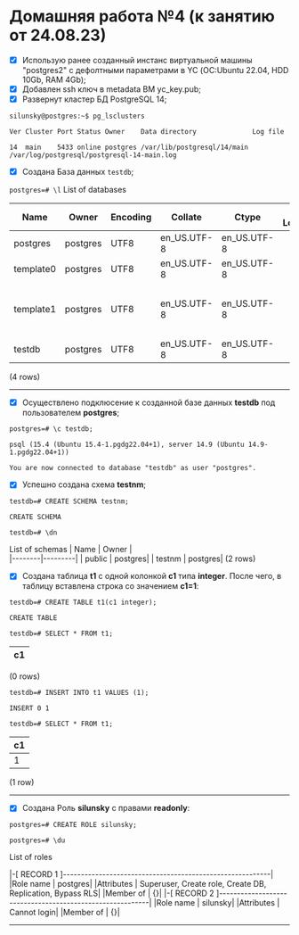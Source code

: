 # Домашняя работа №4 (к занятию от 24.08.23)

- [x] Использую ранее созданный инстанс виртуальной машины "postgres2" с дефолтными параметрами в YC (ОС:Ubuntu 22.04, HDD 10Gb, RAM 4Gb);
- [x] Добавлен ssh ключ в metadata ВМ yc_key.pub;
- [x] Развернут кластер БД PostgreSQL 14;

`silunsky@postgres:~$ pg_lsclusters`

`Ver Cluster Port Status Owner    Data directory              Log file`

`14  main    5433 online postgres /var/lib/postgresql/14/main /var/log/postgresql/postgresql-14-main.log`

- [x] Создана База данных `testdb`;

`postgres=# \l`
                                                List of databases                                                  
                                                
|   Name    |  Owner   | Encoding |   Collate   |    Ctype    | ICU Locale | Locale Provider |   Access privileges   |
|-----------|----------|----------|-------------|-------------|------------|-----------------|----------------------- |
| postgres  | postgres | UTF8     | en_US.UTF-8 | en_US.UTF-8 |            | libc            |                        |
| template0 | postgres | UTF8     | en_US.UTF-8 | en_US.UTF-8 |            | libc            | =c/postgres          + |
|           |          |          |             |             |            |                 | postgres=CTc/postgres  |
| template1 | postgres | UTF8     | en_US.UTF-8 | en_US.UTF-8 |            | libc            | =c/postgres          + |
|           |          |          |             |             |            |                 | postgres=CTc/postgres  |
| testdb    | postgres | UTF8     | en_US.UTF-8 | en_US.UTF-8 |            | libc            |                        |
(4 rows)

---
 
- [x] Осуществлено подклюсение к созданной базе данных **testdb** под пользователем **postgres**;

`postgres=# \c testdb;`

`psql (15.4 (Ubuntu 15.4-1.pgdg22.04+1), server 14.9 (Ubuntu 14.9-1.pgdg22.04+1))`

`You are now connected to database "testdb" as user "postgres".`

- [x] Успешно создана схема **testnm**;

`testdb=# CREATE SCHEMA testnm;`

`CREATE SCHEMA`

`testdb=# \dn`

   List of schemas 
|  Name  |  Owner  |   
|--------|---------|
| public | postgres|
| testnm | postgres|
(2 rows)


- [x] Создана таблица **t1** с одной колонкой **c1** типа **integer**. После чего, в таблицу вставлена строка со значением **c1=1**:

`testdb=# CREATE TABLE t1(c1 integer);`

`CREATE TABLE`

`testdb=# SELECT * FROM t1;`

| c1 | 
|----|

(0 rows)

`testdb=# INSERT INTO t1 VALUES (1);`

`INSERT 0 1`

`testdb=# SELECT * FROM t1;`

| c1 | 
|----|
|  1 |

(1 row)

---

- [x] Создана Роль **silunsky** с правами **readonly**:

`postgres=# CREATE ROLE silunsky;`

`postgres=# \du`

List of roles

|-[ RECORD 1 ]----------------------------------------------------------|
|Role name  | postgres|
|Attributes | Superuser, Create role, Create DB, Replication, Bypass RLS|
|Member of  | {}|
|-[ RECORD 2 ]----------------------------------------------------------|
|Role name  | silunsky|
|Attributes | Cannot login|
|Member of  | {}|

---



